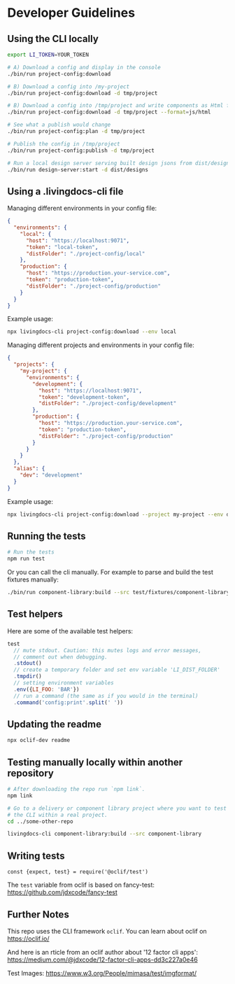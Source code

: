 # Developer Guidelines

## Using the CLI locally

```sh
export LI_TOKEN=YOUR_TOKEN

# A) Download a config and display in the console
./bin/run project-config:download

# B) Download a config into /my-project
./bin/run project-config:download -d tmp/project

# B) Download a config into /tmp/project and write components as Html files
./bin/run project-config:download -d tmp/project --format=js/html

# See what a publish would change
./bin/run project-config:plan -d tmp/project

# Publish the config in /tmp/project
./bin/run project-config:publish -d tmp/project

# Run a local design server serving built design jsons from dist/designs
./bin/run design-server:start -d dist/designs
```

## Using a .livingdocs-cli file

Managing different environments in your config file:
```json
{
  "environments": {
    "local": {
      "host": "https://localhost:9071",
      "token": "local-token",
      "distFolder": "./project-config/local"
    },
    "production": {
      "host": "https://production.your-service.com",
      "token": "production-token",
      "distFolder": "./project-config/production"
    }
  }
}
```

Example usage:
```bash
npx livingdocs-cli project-config:download --env local
```

Managing different projects and environments in your config file:
```json
{
  "projects": {
    "my-project": {
      "environments": {
        "development": {
          "host": "https://localhost:9071",
          "token": "development-token",
          "distFolder": "./project-config/development"
        },
        "production": {
          "host": "https://production.your-service.com",
          "token": "production-token",
          "distFolder": "./project-config/production"
        }
      }
    }
  },
  "alias": {
    "dev": "development"
  }
}
```

Example usage:
```bash
npx livingdocs-cli project-config:download --project my-project --env dev
```

## Running the tests

```bash
# Run the tests
npm run test
```

Or you can call the cli manually.
For example to parse and build the test fixtures manually:
```bash
./bin/run component-library:build --src test/fixtures/component-library
```

## Test helpers

Here are some of the available test helpers:

```js
test
  // mute stdout. Caution: this mutes logs and error messages,
  // comment out when debugging.
  .stdout()
  // create a temporary folder and set env variable 'LI_DIST_FOLDER'
  .tmpdir()
  // setting environment variables
  .env({LI_FOO: 'BAR'})
  // run a command (the same as if you would in the terminal)
  .command('config:print'.split(' '))
```

## Updating the readme

```bash
npx oclif-dev readme
```

## Testing manually locally within another repository

```bash
# After downloading the repo run `npm link`.
npm link

# Go to a delivery or component library project where you want to test
# the CLI within a real project.
cd ../some-other-repo

livingdocs-cli component-library:build --src component-library
```

## Writing tests

`const {expect, test} = require('@oclif/test')`

The `test` variable from oclif is based on fancy-test: https://github.com/jdxcode/fancy-test

## Further Notes

This repo uses the CLI framework `oclif`. You can learn about oclif on https://oclif.io/

And here is an rticle from an oclif author about '12 factor cli apps': https://medium.com/@jdxcode/12-factor-cli-apps-dd3c227a0e46

Test Images:
https://www.w3.org/People/mimasa/test/imgformat/
